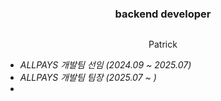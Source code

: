 <div align= "center">
    <h3 style="margin-bottom: 30px;"> backend developer </h3>
    <p>
        Patrick
    </p>
</div>

<div align= "left">

- *ALLPAYS 개발팀 선임 (2024.09 ~ 2025.07)*
- *ALLPAYS 개발팀 팀장 (2025.07 ~ )*
- 
</div>
